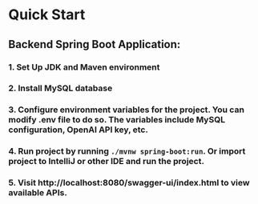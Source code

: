 # Quick Start

## Backend Spring Boot Application:

### 1. Set Up JDK and Maven environment

### 2. Install MySQL database

### 3. Configure environment variables for the project. You can modify .env file to do so. The variables include MySQL configuration, OpenAI API key, etc.

### 4. Run project by running `./mvnw spring-boot:run`. Or import project to IntelliJ or other IDE and run the project. 

### 5. Visit http://localhost:8080/swagger-ui/index.html to view available APIs.

